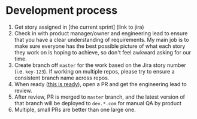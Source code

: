 # Development process

1. Get story assigned in [the current sprint] (link to jira)
2. Check in with product manager/owner and engineering lead to ensure that you have a clear understanding of requirements. My main job is to make sure everyone has the best possible picture of what each story they work on is hoping to achieve, so don't feel awkward asking for our time.
3. Create branch off `master` for the work based on the Jira story number (i.e. `key-123`). If working on multiple repos, please try to ensure a consistent branch name across repos.
4. When ready ([this is ready](./definition-of-done.md)), open a PR and get the engineering lead to review.
5. After review, PR is merged to `master` branch, and the latest version of that branch will be deployed to `dev.*.com` for manual QA by product
6. Multiple, small PRs are better than one large one.
